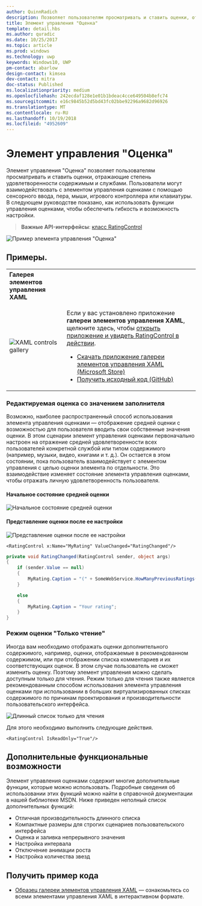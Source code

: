 ```yaml
---
author: QuinnRadich
description: Позволяет пользователям просматривать и ставить оценки, отражающие степень удовлетворенности содержимым и службами.
title: Элемент управления "Оценка"
template: detail.hbs
ms.author: quradic
ms.date: 10/25/2017
ms.topic: article
ms.prod: windows
ms.technology: uwp
keywords: Windows10, UWP
pm-contact: abarlow
design-contact: kimsea
dev-contact: mitra
doc-status: Published
ms.localizationpriority: medium
ms.openlocfilehash: 242ecdaf128e1e01b1bdeac4cce649504b8efc74
ms.sourcegitcommit: e16c9845b52d5bd43fc02bbe92296a9682d96926
ms.translationtype: MT
ms.contentlocale: ru-RU
ms.lasthandoff: 10/19/2018
ms.locfileid: "4952609"
---
```

# <a name="rating-control"></a>Элемент управления "Оценка"

Элемент управления "Оценка" позволяет пользователям просматривать и ставить оценки, отражающие степень удовлетворенности содержимым и службами. Пользователи могут взаимодействовать с элементом управления оценками с помощью сенсорного ввода, пера, мыши, игрового контроллера или клавиатуры. В следующем руководстве показано, как использовать функции управления оценками, чтобы обеспечить гибкость и возможность настройки.

> **Важные API-интерфейсы**: [класс RatingControl](https://docs.microsoft.com/uwp/api/windows.ui.xaml.controls.ratingcontrol)

![Пример элемента управления "Оценка"](images/rating_rs2_doc_ratings_intro.png)

## <a name="examples"></a>Примеры.

<table>
<th align="left">Галерея элементов управления XAML<th>
<tr>
<td><img src="images/xaml-controls-gallery-sm.png" alt="XAML controls gallery"></img></td>
<td>
    <p>Если у вас установлено приложение <strong style="font-weight: semi-bold">галереи элементов управления XAML</strong>, щелкните здесь, чтобы <a href="xamlcontrolsgallery:/item/RatingControl">открыть приложение и увидеть RatingControl в действии</a>.</p>
    <ul>
    <li><a href="https://www.microsoft.com/store/productId/9MSVH128X2ZT">Скачать приложение галереи элементов управления XAML (Microsoft Store)</a></li>
    <li><a href="https://github.com/Microsoft/Windows-universal-samples/tree/master/Samples/XamlUIBasics">Получить исходный код (GitHub)</a></li>
    </ul>
</td>
</tr>
</table>

### <a name="editable-rating-with-placeholder-value"></a>Редактируемая оценка со значением заполнителя

Возможно, наиболее распространенный способ использования элемента управления оценками — отображение средней оценки с возможностью для пользователя вводить свои собственные значения оценки. В этом сценарии элемент управления оценками первоначально настроен на отражение средней удовлетворенности всех пользователей конкретной службой или типом содержимого (например, музыки, видео, книгами и т. д.). Он остается в этом состоянии, пока пользователь взаимодействует с элементом управления с целью оценки элемента по отдельности. Это взаимодействие изменяет состояние элемента управления оценками, чтобы отражать личную удовлетворенность пользователя.

#### <a name="initial-average-rating-state"></a>Начальное состояние средней оценки
![Начальное состояние средней оценки](images/rating_rs2_doc_movie_aggregate.png)

#### <a name="representation-of-user-rating-once-set"></a>Представление оценки после ее настройки

![Представление оценки после ее настройки](images/rating_rs2_doc_movie_user.png)

```XAML
<RatingControl x:Name="MyRating" ValueChanged="RatingChanged"/>
```

```csharp
private void RatingChanged(RatingControl sender, object args)
{
    if (sender.Value == null)
    {
        MyRating.Caption = "(" + SomeWebService.HowManyPreviousRatings() + ")";
    }

    else
    {
        MyRating.Caption = "Your rating";
    }
}
```

### <a name="read-only-rating-mode"></a>Режим оценки "Только чтение"

Иногда вам необходимо отображать оценки дополнительного содержимого, например, оценки, отображаемые в рекомендованном содержимом, или при отображении списка комментариев и их соответствующих оценок. В этом случае пользователь не сможет изменить оценку. Поэтому элемент управления можно сделать доступным только для чтения.
Режим только для чтения также является рекомендованным способом использования элемента управления оценками при использовании в больших виртуализированных списках содержимого по причинам проектирования и производительности пользовательского интерфейса.

![Длинный список только для чтения](images/rating_rs2_doc_reviews.png)

Для этого необходимо выполнить следующие действия.

```XAML
<RatingControl IsReadOnly="True"/>
```

## <a name="additional-functionality"></a>Дополнительные функциональные возможности

Элемент управления оценками содержит многие дополнительные функции, которые можно использовать. Подробные сведения об использовании этих функций можно найти в справочной документации в нашей библиотеке MSDN.
Ниже приведен неполный список дополнительных функций:
-   Отличная производительность длинного списка
-   Компактные размеры для строгих сценариев пользовательского интерфейса
-   Оценка и заливка непрерывного значения
-   Настройка интервала
-   Отключение анимации роста
-   Настройка количества звезд

## <a name="get-the-sample-code"></a>Получить пример кода

- [Образец галереи элементов управления XAML](https://github.com/Microsoft/Windows-universal-samples/tree/master/Samples/XamlUIBasics) — ознакомьтесь со всеми элементами управления XAML в интерактивном формате.